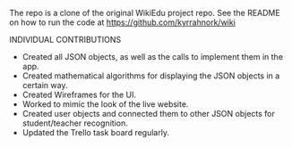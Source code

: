 The repo is a clone of the original WikiEdu project repo. See the README on how to run the code at https://github.com/kyrrahnork/wiki

INDIVIDUAL CONTRIBUTIONS
- Created all JSON objects, as well as the calls to implement them in the app.
- Created mathematical algorithms for displaying the JSON objects in a certain way.
- Created Wireframes for the UI.
- Worked to mimic the look of the live website.
- Created user objects and connected them to other JSON objects for student/teacher recognition.
- Updated the Trello task board regularly.
